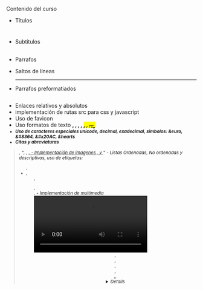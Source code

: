 Contenido del curso
- Títulos <h1>
- Subtitulos <h2>
- Parrafos <p>
- Saltos de líneas <hr>
- Parrafos preformatiados <pre>
- Enlaces <a> relativos y absolutos
- implementación de rutas src para css y javascript
- Uso de favicon
- Uso formatos de texto <b>, <strong>, <i>, <em>, <mark>, <small>, <del>, <ins>, <sub>, <sup>
- Uso de caracteres especiales unicode, decimal, exadecimal, simbolos: &euro, &#8364, &#x20AC, &hearts
- Citas y abreviaturas
<blockquote cite>, <q>, <cite>, <abbr title>.
- Implementación de imagenes <img src>, y <a ref>
- Listas Ordenadas, No ordenadas y descriptivas, uso de etiquetas: <ul>, <li>, <ol type>, <dl>, <dt>.
- Implementación de multimedia <video>, <source>, <audio>, y propiedades como autoplay, controls, muted, src, type.
- Elementos block y inline.
- Uso de elemento div
- Uso de clases e identificadores, class e id
- Uso de section y marcadores <href="#marcador">.
- Elementos semanticos html <header>, <nav>, <section>, <article>, <aside>,, <details>, <figcaption>, <figure>, <sumary>, <time>, <footer>


📘 Índice del Curso de HTML (Ruta de Aprendizaje para Principiantes)
1. Introducción a HTML
    - ¿Qué es HTML?
    - Estructura básica de un documento HTML (<!DOCTYPE>, <html>, <head>, <body>)
2. Elementos Básicos de Texto
    -Títulos <h1> a <h6>
    -Párrafos <p>
    -Saltos de línea y separadores <br>, <hr>
    -Párrafos preformateados <pre>
3. Formato de Texto
    - Negrita: <b> y <strong>
    - Cursiva: <i> y <em>
    - Resaltado: <mark>
    - Texto pequeño: <small>
    - Tachado: <del> y <ins>
    - Subíndice y superíndice: <sub>, <sup>
4. Caracteres Especiales y Símbolos
    - Uso de entidades HTML: Unicode, decimal y hexadecimal
    - Ejemplos: &euro;, &#8364;, &#x20AC;, &hearts;
5. Enlaces e Hipervínculos
    - Enlaces con <a>
    - Enlaces absolutos vs. relativos
    - Atributo href
    - Anclajes internos: <a href="#marcador">
6. Listas
    - Listas no ordenadas <ul> y <li>
    - Listas ordenadas <ol> con atributo type
    - Listas de descripción <dl>, <dt>, <dd>
7. Imágenes
    - Insertar imágenes con <img src>
    - Atributos importantes: alt, width, height
    - Uso de enlaces con imágenes: <a href="..."><img src="..."></a>
8. Citas y Abreviaturas
    - Citas largas: <blockquote cite>
    - Citas cortas: <q>
    - Títulos de obras: <cite>
    - Abreviaturas: <abbr title>
9. Multimedia
    - Insertar audio: <audio>, <source>, atributos (controls, autoplay, muted, src, type)
    - Insertar video: <video>, <source>, atributos (controls, autoplay, muted, src, type)
10. Elementos de Bloque y en Línea (Inline)
    - Diferencia entre elementos block e inline
    - Ejemplos comunes de cada tipo
11. Contenedores y Agrupación de Contenido
    - Uso del elemento <div>
    - Uso del elemento <span>
    - Introducción a clases e identificadores: class e id
    - Uso de id para anclajes internos
12. Elementos Semánticos HTML
    - Importancia de la semántica en HTML
    - Estructura de página con:
        • <header>
        • <nav>
        • <main> (implícito)
        • <section>
        • <article>
        • <aside>
        • <footer>
    - Elementos complementarios:
        • <figure> y <figcaption>
        • <details> y <summary>
        • <time>
        • <mark> (ya visto, reforzado)
13. Organización del Proyecto y Recursos Externos
    - Rutas relativas y absolutas
    - Implementación de recursos con src y href:
    - Hojas de estilo CSS: <link rel="stylesheet" href="...">
    - Archivos JavaScript: <script src="..."></script>
    - Uso de favicon: <link rel="icon" href="favicon.ico">

